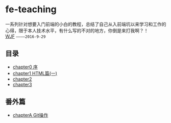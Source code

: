# fe-teaching
<p>一系列针对想要入门前端的小白的教程，总结了自己从入前端坑以来学习和工作的心得，限于本人技术水平，有什么写的不对的地方，你倒是来打我啊？！<br/>
<a href="http://www.yslpartition.com/wjf/resume/introduce.html">WJF</a>
<code>————2016-9-29</code>
</p>
<h2>目录</h2>
<ul>
	<li>
		<a href="./chapter0.md">chapter0  序</a>
	</li>
	<li>
		<a href="./chapter1.md">chapter1 HTML篇(一)</a>
	</li>
	<li>
		<a href="./chapter2.md">chapter2 </a>
	</li>
	<li>
		<a href="./chapter3.md">chapter3</a>
	</li>
</ul>
<h2>番外篇</h2>
<ul>
	<li>
		<a href="./chapterA.md">chapterA  Git操作</a>
	</li>
	
</ul>

